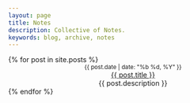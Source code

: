```yaml
---
layout: page
title: Notes
description: Collective of Notes.
keywords: blog, archive, notes
---
```


<div class="posts notes">
  {% for post in site.posts %}
    <div class="post-list">
      <div align="center" class="post-list-date"><small>{{ post.date | date: "%b %d, %Y" }}</small></div>
	    <div align="center" class="text-truncate"><a href="{{ post.url }}">{{ post.title }}</a></div>
      <div align="center" class="post-list-desc">{{ post.description }}</div>
    </div>
  {% endfor %}
</div>
